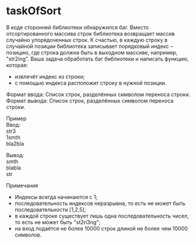 # taskOfSort

В коде сторонней библиотеки обнаружился баг. Вместо отсортированного массива строк библиотека возвращает массив случайно упорядоченных строк. К счастью, в каждую строку в случайной позиции библиотека записывает порядковый индекс – позицию, где строка должна быть в выходном массиве, например, "str2ing".
Ваша задача обработать баг библиотеки и написать функцию, которая:
- извлечёт индекс из строки;
- с помощью индекса расположит строку в нужной позиции.

Формат ввода:
Список строк, разделённых символом переноса строки.
Формат вывода:
Список строк, разделённых символом переноса строки.

Пример  
Ввод:  
str3  
1smth  
bla2bla

Вывод:  
smth  
blabla  
str

Примечания
- Индексы всегда начинаются с 1;
- последовательность индексов неразрывна, то есть не может быть последовательности [1,2,5];
- в каждой строке существует лишь одна последовательность чисел, то есть не может быть "st2ri3ng";
- на вход подаётся не более 10000 строк длиной не более чем 10000 символов.
